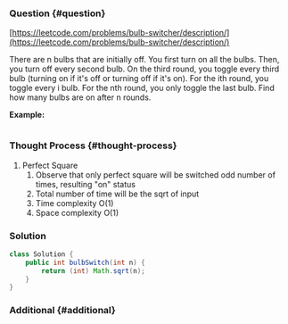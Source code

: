 ### Question {#question}

[https://leetcode.com/problems/bulb-switcher/description/](https://leetcode.com/problems/bulb-switcher/description/)

There are n bulbs that are initially off. You first turn on all the bulbs. Then, you turn off every second bulb. On the third round, you toggle every third bulb \(turning on if it's off or turning off if it's on\). For the ith round, you toggle every i bulb. For the nth round, you only toggle the last bulb. Find how many bulbs are on after n rounds.

**Example:**

```

```

### Thought Process {#thought-process}

1. Perfect Square
   1. Observe that only perfect square will be switched odd number of times, resulting "on" status
   2. Total number of time will be the sqrt of input
   3. Time complexity O\(1\)
   4. Space complexity O\(1\)

### Solution

```java
class Solution {
    public int bulbSwitch(int n) {
        return (int) Math.sqrt(n);
    }
}
```

### Additional {#additional}



